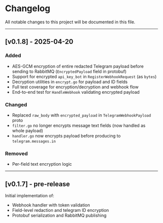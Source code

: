 # Changelog

All notable changes to this project will be documented in this file.

---

## [v0.1.8] - 2025-04-20

### Added
- AES-GCM encryption of entire redacted Telegram payload before sending to RabbitMQ (`EncryptedPayload` field in protobuf)
- Support for encrypted `api_key_bot` in `RegisterWebhookRequest` (as `bytes`)
- Decryption utilities in `encrypt.go` for payload and ID fields
- Full test coverage for encryption/decryption and webhook flow
- End-to-end test for `HandleWebhook` validating encrypted payload

### Changed
- Replaced `raw_body` with `encrypted_payload` in `TelegramWebhookPayload` proto
- `filter.go` no longer encrypts message text fields (now handled as whole payload)
- `handler.go` now encrypts payload before producing to `telegram.messages.in`

### Removed
- Per-field text encryption logic

---

## [v0.1.7] - pre-release

Initial implementation of:
- Webhook handler with token validation
- Field-level redaction and telegram ID encryption
- Protobuf serialization and RabbitMQ publishing
